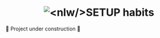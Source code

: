 <h1 align="center">
  <img alt="<nlw/>SETUP habits" title="<nlw/>SETUP habits" src="./assets/logonlwsetuphabits.svg" />
</h1>

🚧 Project under construction 🚧

<!-- ## 🎥 Implementation Video

In the GitHub edit, drag the video that it already puts on github itself.

## 🎨 Layout

Layout developed by [Rocketseat](https://www.rocketseat.com.br/)

[![Layout in Figma](https://github.com/VagnerNerves/default-readme/blob/main/assets/layout-in-figma.svg)](https://www.figma.com/file/aiedkhCPzfOO44WxHtD5lb/Habits-(i)-(Community)?node-id=6%3A343&t=L9im8woqPCr6gGhP-1)

## 👏 Learning and more implementations

Describe what you learned and implemented in the project.

## 💡 Technologies used

### Back-end

- [x] Node.js
- [x] [Fastify](https://www.fastify.io/)
- [x] [Prisma](https://www.prisma.io/)
- [x] TypeScript
- [x] [Dayjs](https://day.js.org/)
- [x] [Zod](https://github.com/colinhacks/zod)

### Front-end Web

- [x] [Vite](https://vitejs.dev/)
- [x] React
- [x] TypeScript
- [x] [Tailwind CSS](https://tailwindcss.com/)
- [x] [Dayjs](https://day.js.org/)
- [x] [Phosphor Icons](https://phosphoricons.com/)
- [x] [Radix](https://www.radix-ui.com/)
- [x] [clsx](https://github.com/lukeed/clsx)
- [x] [Axios](https://axios-http.com/ptbr/)

### Mobile

- [x] [Expo](https://expo.dev/)
- [x] React Native
- [x] TypeScript
- [x] [NativeWind (Tailwind CSS)](https://www.nativewind.dev/)
- [x] [Dayjs](https://day.js.org/)
- [x] [React Navigation](https://reactnavigation.org/)
- [x] [clsx](https://github.com/lukeed/clsx)
- [x] [Axios](https://axios-http.com/ptbr/)

## 🚀 Running the project

### Back-end

Clone the project

```bash
  git clone https://link-para-o-projeto
```

Enter the project directory

```bash
  cd my-project
```

Install with dependencies

```bash
  npm install
```

Start the server

```bash
  npm run start
```

### Front-end Web

Clone the project

```bash
  git clone https://link-para-o-projeto
```

Enter the project directory

```bash
  cd my-project
```

Install with dependencies

```bash
  npm install
```

Start the server

```bash
  npm run start
```

## 📝 Routes

[![Run in Postman](https://github.com/VagnerNerves/default-readme/blob/main/assets/run-in-postman.svg)](https://app.getpostman.com/run-collection/link)

## 🌎 License

This project is under the MIT license. See the [LICENSE](https://choosealicense.com/licenses/mit/) file for more details. -->
